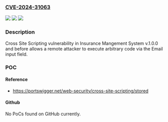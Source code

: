 ### [CVE-2024-31063](https://cve.mitre.org/cgi-bin/cvename.cgi?name=CVE-2024-31063)
![](https://img.shields.io/static/v1?label=Product&message=n%2Fa&color=blue)
![](https://img.shields.io/static/v1?label=Version&message=n%2Fa&color=blue)
![](https://img.shields.io/static/v1?label=Vulnerability&message=n%2Fa&color=brighgreen)

### Description

Cross Site Scripting vulnerability in Insurance Mangement System v.1.0.0 and before allows a remote attacker to execute arbitrary code via the Email input field.

### POC

#### Reference
- https://portswigger.net/web-security/cross-site-scripting/stored

#### Github
No PoCs found on GitHub currently.

